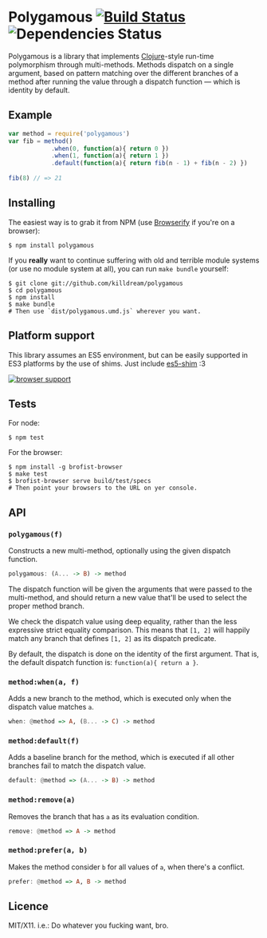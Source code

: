 Polygamous [![Build Status](https://travis-ci.org/killdream/polygamous.png)](https://travis-ci.org/killdream/polygamous) ![Dependencies Status](https://david-dm.org/killdream/polygamous.png)
==========

Polygamous is a library that implements [Clojure][]-style run-time polymorphism
through multi-methods. Methods dispatch on a single argument, based on pattern
matching over the different branches of a method after running the value
through a dispatch function — which is identity by default.

[Clojure]: http://clojure.org/multimethods


## Example

```js
var method = require('polygamous')
var fib = method()
            .when(0, function(a){ return 0 })
            .when(1, function(a){ return 1 })
            .default(function(a){ return fib(n - 1) + fib(n - 2) })
            
fib(8) // => 21
```


## Installing

The easiest way is to grab it from NPM (use [Browserify][] if you're on a
browser):

    $ npm install polygamous
    
If you **really** want to continue suffering with old and terrible module
systems (or use no module system at all), you can run `make bundle` yourself:

    $ git clone git://github.com/killdream/polygamous
    $ cd polygamous
    $ npm install
    $ make bundle
    # Then use `dist/polygamous.umd.js` wherever you want.
    
[browserify]: https://github.com/substack/node-browserify


## Platform support

This library assumes an ES5 environment, but can be easily supported in ES3
platforms by the use of shims. Just include [es5-shim][] :3

[es5-shim]: https://github.com/kriskowal/es5-shim

[![browser support](https://ci.testling.com/killdream/athena.png)](http://ci.testling.com/killdream/athena)


## Tests

For node:

    $ npm test
    
For the browser:

    $ npm install -g brofist-browser
    $ make test
    $ brofist-browser serve build/test/specs
    # Then point your browsers to the URL on yer console.


## API

### `polygamous(f)`

Constructs a new multi-method, optionally using the given dispatch function.

```hs
polygamous: (A... -> B) -> method
```

The dispatch function will be given the arguments that were passed to the
multi-method, and should return a new value that'll be used to select the
proper method branch.

We check the dispatch value using deep equality, rather than the less
expressive strict equality comparison. This means that `[1, 2]` will happily
match any branch that defines `[1, 2]` as its dispatch predicate.

By default, the dispatch is done on the identity of the first argument. That
is, the default dispatch function is: `function(a){ return a }`.


### `method:when(a, f)`

Adds a new branch to the method, which is executed only when the dispatch value
matches `a`.

```hs
when: @method => A, (B... -> C) -> method
```

### `method:default(f)`

Adds a baseline branch for the method, which is executed if all other branches
fail to match the dispatch value.

```hs
default: @method => (A... -> B) -> method
```

### `method:remove(a)`

Removes the branch that has `a` as its evaluation condition.

```hs
remove: @method => A -> method
```

### `method:prefer(a, b)`

Makes the method consider `b` for all values of `a`, when there's a conflict.

```hs
prefer: @method => A, B -> method
```



## Licence

MIT/X11. i.e.: Do whatever you fucking want, bro.
